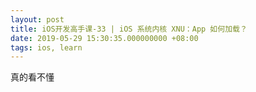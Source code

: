 ```yaml
---
layout: post
title: iOS开发高手课-33 | iOS 系统内核 XNU：App 如何加载？
date: 2019-05-29 15:30:35.000000000 +08:00
tags: ios, learn
---
```


真的看不懂